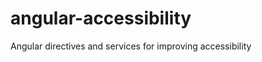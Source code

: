 angular-accessibility
=====================

Angular directives and services for improving accessibility
